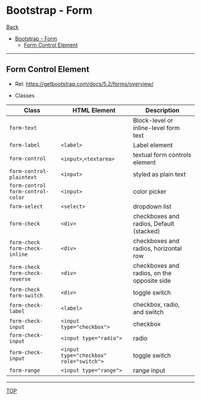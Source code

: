# Bootstrap - Form

[Back](./index.md)

- [Bootstrap - Form](#bootstrap---form)
  - [Form Control Element](#form-control-element)

---

## Form Control Element

- Rel: https://getbootstrap.com/docs/5.2/forms/overview/

- Classes

| Class                             | HTML Element                            | Description                                 |
| --------------------------------- | --------------------------------------- | ------------------------------------------- |
| `form-text`                       |                                         | Block-level or inline-level form text       |
| `form-label`                      | `<label>`                               | Label element                               |
| `form-control`                    | `<input>`,`<textarea>`                  | textual form controls element               |
| `form-control-plaintext`          | `<input>`                               | styled as plain text                        |
| `form-control form-control-color` | `<input>`                               | color picker                                |
| `form-select`                     | `<select>`                              | dropdown list                               |
| `form-check`                      | `<div>`                                 | checkboxes and radios, Default (stacked)    |
| `form-check form-check-inline`    | `<div>`                                 | checkboxes and radios, horizontal row       |
| `form-check form-check-reverse`   | `<div>`                                 | checkboxes and radios, on the opposite side |
| `form-check form-switch`          | `<div>`                                 | toggle switch                               |
| `form-check-label`                | `<label>`                               | checkbox, radio, and switch                 |
| `form-check-input`                | `<input type="checkbox">`               | checkbox                                    |
| `form-check-input`                | `<input type="radio">`                  | radio                                       |
| `form-check-input`                | `<input type="checkbox" role="switch">` | toggle switch                               |
| `form-range`                      | `<input type="range">`                  | range input                                 |

---

[TOP](#bootstrap---form)

